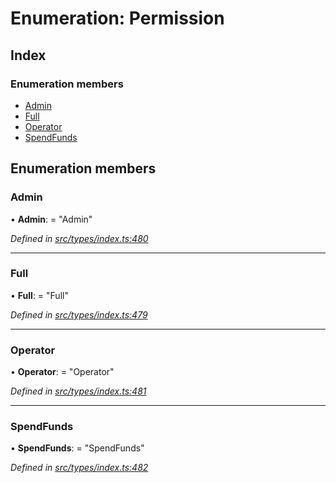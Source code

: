 # Enumeration: Permission

## Index

### Enumeration members

* [Admin](permission.md#admin)
* [Full](permission.md#full)
* [Operator](permission.md#operator)
* [SpendFunds](permission.md#spendfunds)

## Enumeration members

###  Admin

• **Admin**: = "Admin"

*Defined in [src/types/index.ts:480](https://github.com/PolymathNetwork/polymesh-sdk/blob/5b409784/src/types/index.ts#L480)*

___

###  Full

• **Full**: = "Full"

*Defined in [src/types/index.ts:479](https://github.com/PolymathNetwork/polymesh-sdk/blob/5b409784/src/types/index.ts#L479)*

___

###  Operator

• **Operator**: = "Operator"

*Defined in [src/types/index.ts:481](https://github.com/PolymathNetwork/polymesh-sdk/blob/5b409784/src/types/index.ts#L481)*

___

###  SpendFunds

• **SpendFunds**: = "SpendFunds"

*Defined in [src/types/index.ts:482](https://github.com/PolymathNetwork/polymesh-sdk/blob/5b409784/src/types/index.ts#L482)*
